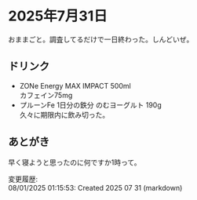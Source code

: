 # 2025年7月31日

おままごと。調査してるだけで一日終わった。しんどいぜ。

## ドリンク

- ZONe Energy MAX IMPACT 500ml  
カフェイン75mg
- プルーンFe 1日分の鉄分 のむヨーグルト 190g  
久々に期限内に飲み切った。

## あとがき

早く寝ようと思ったのに何ですか1時って。

変更履歴:  
08/01/2025 01:15:53: Created 2025 07 31 (markdown)  

